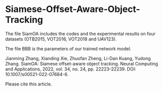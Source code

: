 # Siamese-Offset-Aware-Object-Tracking

The file SiamOA includes the codes and the experimental results on four datasets (OTB2015, VOT2016, VOT2018 and UAV123).

The file BBB is the parameters of our trained network model.

Jianming Zhang, Xianding Xie, Zhuofan Zheng, Li-Dan Kuang, Yudong Zhang. SiamOA: Siamese offset-aware object tracking. Neural Computing and Applications, 2022, vol. 34, no. 24, pp. 22223-22239.  DOI: 10.1007/s00521-022-07684-6.

Please cite this article.
